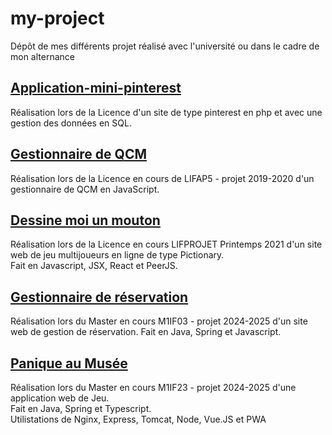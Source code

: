 # my-project
Dépôt de mes différents projet réalisé avec l'université ou dans le cadre de mon alternance


## [Application-mini-pinterest](https://github.com/D32mond/mes-projets-web/aplication-mini-pinterest)
Réalisation lors de la Licence d'un site de type pinterest en php et avec une gestion des données en SQL.


## [Gestionnaire de QCM](https://github.com/D32mond/mes-projets-web/gestionnaire-de-QCM)
Réalisation lors de la Licence en cours de LIFAP5 - projet 2019-2020 d'un gestionnaire de QCM en JavaScript.


## [Dessine moi un mouton](https://github.com/D32mond/mes-projets-web/dessine-moi-un-mouton)

Réalisation lors de la Licence en cours LIFPROJET Printemps 2021 d'un site web de jeu multijoueurs en ligne de type Pictionary.  
Fait en Javascript, JSX, React et PeerJS.


## [Gestionnaire de réservation ](https://github.com/D32mond/mes-projets-web/M1IF03-RESAS)

Réalisation lors du Master en cours M1IF03 - projet 2024-2025 d'un site web de gestion de réservation.
Fait en Java, Spring et Javascript.


## [Panique au Musée](https://github.com/D32mond/mes-projets-web/M1IF13-Panique-au-Musée)

Réalisation lors du Master en cours M1IF23 - projet 2024-2025 d'une application web de Jeu.  
Fait en Java, Spring et Typescript.  
Utilistations de Nginx, Express, Tomcat, Node, Vue.JS et PWA